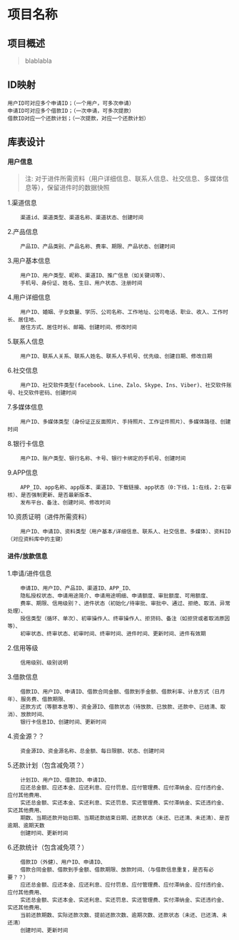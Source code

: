 # 项目名称

## 项目概述
> blablabla
>


## ID映射
```
用户ID可对应多个申请ID；（一个用户，可多次申请）
申请ID可对应多个借款ID；（一次申请，可多次提款）
借款ID对应一个还款计划；（一次提款，对应一个还款计划）
```

## 库表设计

#### 用户信息

>注: 对于进件所需资料（用户详细信息、联系人信息、社交信息、多媒体信息等），保留进件时的数据快照

1.渠道信息
```
    渠道id、渠道类型、渠道名称、渠道状态、创建时间
```

2.产品信息
```
    产品ID、产品类别、产品名称、费率、期限、产品状态、创建时间
```

3.用户基本信息
```
    用户ID、用户类型、昵称、渠道ID、推广信息（如关键词等）、
    手机号、身份证、姓名、生日、用户状态、注册时间
```

4.用户详细信息
```
    用户ID、婚姻、子女数量、学历、公司名称、工作地址、公司电话、职业、收入、工作时长、居住地、
    居住方式、居住时长、邮箱、创建时间、修改时间
```

5.联系人信息
```
    用户ID、联系人关系、联系人姓名、联系人手机号、优先级、创建日期、修改日期
```

6.社交信息
```
    用户ID、社交软件类型(facebook、Line、Zalo、Skype、Ins、Viber)、社交软件账号、社交软件密码、创建时间
```

7.多媒体信息
```
    用户ID、多媒体类型（身份证正反面照片、手持照片、工作证件照片）、多媒体路径、创建时间
```

8.银行卡信息
```
    用户ID、账户类型、银行名称、卡号、银行卡绑定的手机号、创建时间
```

9.APP信息
```
    APP_ID、app名称、app版本、渠道ID、下载链接、app状态（0:下线，1:在线，2:在审核）、是否强制更新、是否最新版本、
    发布平台、备注、创建时间、修改时间
```

10.资质证明（进件所需资料）
```
    用户ID、申请ID、资料类型（用户基本/详细信息、联系人、社交信息、多媒体）、资料ID（对应资料库中的主键）
```


#### 进件/放款信息
1.申请/进件信息
```
    申请ID、用户ID、产品ID、渠道ID、APP_ID、
    隐私授权状态、申请用途简介、申请用途明细、申请额度、审批额度、可用额度、
    费率、期限、信用级别？、进件状态（初始化/待审批、审批中、通过、拒绝、取消、异常处理）、
    授信类型（循环、单次）、初审操作人、终审操作人、拒贷码、备注（如拒贷或者取消原因等）、
    初审状态、终审状态、初审时间、终审时间、进件时间、更新时间、进件有效期
```

2.信用等级
```
    信用级别、级别说明
```

3.借款信息
```
    借款ID、用户ID、申请ID、借款合同金额、借款到手金额、借款利率、计息方式（日月年）、服务费、借款期限、
    还款方式（等额本息等）、资金源ID、借款状态（待放款、已放款、还款中、已结清、取消）、放款时间、
    银行卡信息ID、创建时间、更新时间
```

4.资金源？？
```
    资金源ID、资金源名称、总金额、每日限额、状态、创建时间
```

5.还款计划（包含减免项？）
```
    计划ID、用户ID、借款ID、申请ID、
    应还总金额、应还本金、应还利息、应付罚息、应付管理费、应付滞纳金、应付违约金、应付其他费用、
    实还总金额、实还本金、实还利息、实还罚息、实还管理费、实付滞纳金、实还违约金、实还其他费用、
    期数、当期还款开始日期、当期还款结束日期、还款状态（未还、已还清、未还清）、是否逾期、逾期天数
    创建时间、更新时间
```

6.还款统计（包含减免项？）
```
    借款ID（外健）、用户ID、申请ID、
    借款合同金额、借款到手金额、借款期限、放款时间、（与借款信息重复，是否有必要？？）
    应还总金额、应还本金、应还利息、应付罚息、应付管理费、应付滞纳金、应付违约金、应付其他费用、
    实还总金额、实还本金、实还利息、实还罚息、实还管理费、实付滞纳金、实还违约金、实还其他费用、
    当前还款期数、实际还款次数、提前还款次数、逾期次数、还款状态（未还、已还清、未还清）
    创建时间、更新时间
```




